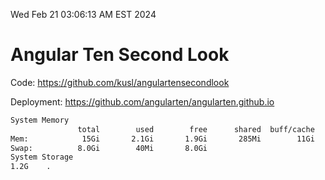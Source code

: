 Wed Feb 21 03:06:13 AM EST 2024

# Angular Ten Second Look

Code: https://github.com/kusl/angulartensecondlook

Deployment: https://github.com/angularten/angularten.github.io

```bash
System Memory
               total        used        free      shared  buff/cache   available
Mem:            15Gi       2.1Gi       1.9Gi       285Mi        11Gi        13Gi
Swap:          8.0Gi        40Mi       8.0Gi
System Storage
1.2G	.
```
